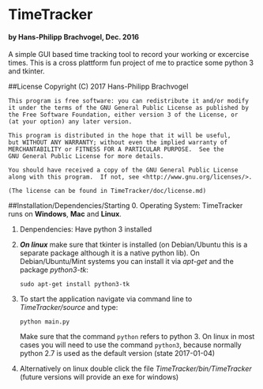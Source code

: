 # TimeTracker 
#### by Hans-Philipp Brachvogel, Dec. 2016

A simple GUI based time tracking tool to record your working or excercise times.
This is a cross plattform fun project of me to practice some python 3 and tkinter. 

##License
    Copyright (C) 2017  Hans-Philipp Brachvogel

    This program is free software: you can redistribute it and/or modify
    it under the terms of the GNU General Public License as published by
    the Free Software Foundation, either version 3 of the License, or
    (at your option) any later version.

    This program is distributed in the hope that it will be useful,
    but WITHOUT ANY WARRANTY; without even the implied warranty of
    MERCHANTABILITY or FITNESS FOR A PARTICULAR PURPOSE.  See the
    GNU General Public License for more details.

    You should have received a copy of the GNU General Public License
    along with this program.  If not, see <http://www.gnu.org/licenses/>.
    
    (The license can be found in TimeTracker/doc/license.md)
    

##Installation/Dependencies/Starting
0. Operating System: TimeTracker runs on **Windows**, **Mac** and **Linux**.
1. Denpendencies: Have python 3 installed
2. _**On linux**_ make sure that tkinter is installed (on Debian/Ubuntu this 
   is a separate package although it is a native python lib). On Debian/Ubuntu/Mint systems you can install it via *apt-get* and the package *python3-tk*:
   
   ```
   sudo apt-get install python3-tk
   ```
   
3. To start the application navigate via command line to _TimeTracker/source_ and type:
    ```
    python main.py
    ```
    Make sure that the command `python` refers to python 3. On linux in most cases you will need to use the command `python3`, because normally python 2.7 is used as the default version (state 2017-01-04)

4. Alternatively on linux double click the file _TimeTracker/bin/TimeTracker_ (future versions will provide an exe for windows)

